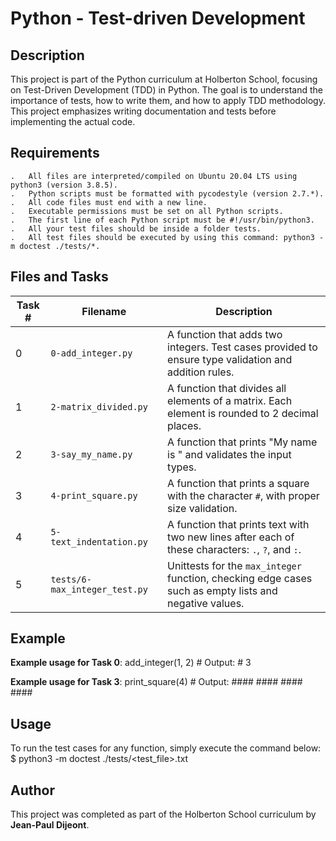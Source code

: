 # Python - Test-driven Development
## Description

This project is part of the Python curriculum at Holberton School, focusing on Test-Driven Development (TDD) in Python. The goal is to understand the importance of tests, how to write them, and how to apply TDD methodology. This project emphasizes writing documentation and tests before implementing the actual code.
## Requirements

	.	All files are interpreted/compiled on Ubuntu 20.04 LTS using python3 (version 3.8.5).
	.	Python scripts must be formatted with pycodestyle (version 2.7.*).
	.	All code files must end with a new line.
	.	Executable permissions must be set on all Python scripts.
	.	The first line of each Python script must be #!/usr/bin/python3.
	.	All your test files should be inside a folder tests.
	.	All test files should be executed by using this command: python3 -m doctest ./tests/*.

## Files and Tasks
| Task # | Filename                            | Description                                                                                         |
|--------|-------------------------------------|-----------------------------------------------------------------------------------------------------|
| 0      | `0-add_integer.py`                  | A function that adds two integers. Test cases provided to ensure type validation and addition rules. |
| 1      | `2-matrix_divided.py`               | A function that divides all elements of a matrix. Each element is rounded to 2 decimal places.       |
| 2      | `3-say_my_name.py`                  | A function that prints "My name is <first name> <last name>" and validates the input types.          |
| 3      | `4-print_square.py`                 | A function that prints a square with the character `#`, with proper size validation.                 |
| 4      | `5-text_indentation.py`             | A function that prints text with two new lines after each of these characters: `.`, `?`, and `:`.    |
| 5      | `tests/6-max_integer_test.py`       | Unittests for the `max_integer` function, checking edge cases such as empty lists and negative values.|

## Example

**Example usage for Task 0**:
	add_integer(1, 2)
	# Output:
	# 3

**Example usage for Task 3**:
	print_square(4)
	# Output:
	####
	####
	####
	####

## Usage

To run the test cases for any function, simply execute the command below:
	$ python3 -m doctest ./tests/<test_file>.txt

## Author

This project was completed as part of the Holberton School curriculum by **Jean-Paul Dijeont**.